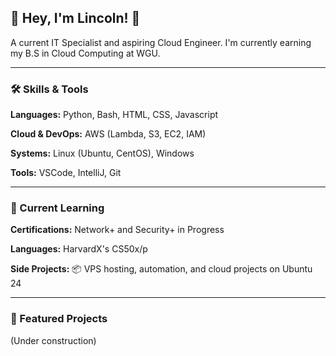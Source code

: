 ## 👋 Hey, I'm Lincoln! 👋

A current IT Specialist and aspiring Cloud Engineer. I'm currently earning my B.S in Cloud Computing at WGU.

---

### 🛠️ Skills & Tools
**Languages:** Python, Bash, HTML, CSS, Javascript  

**Cloud & DevOps:** AWS (Lambda, S3, EC2, IAM)

**Systems:** Linux (Ubuntu, CentOS), Windows

**Tools:** VSCode, IntelliJ, Git

---

### 🚀 Current Learning
**Certifications:** Network+ and Security+ in Progress

**Languages:** HarvardX's CS50x/p

**Side Projects:** 📦 VPS hosting, automation, and cloud projects on Ubuntu 24

---

### 📁 Featured Projects
(Under construction)
